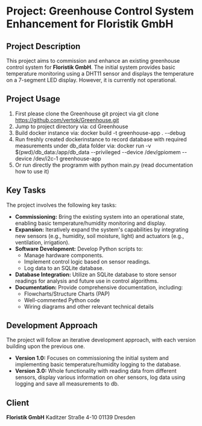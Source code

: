 # Project: Greenhouse Control System Enhancement for Floristik GmbH

## Project Description

This project aims to commission and enhance an existing greenhouse control system for **Floristik GmbH**. The initial system provides basic temperature monitoring using a DHT11 sensor and displays the temperature on a 7-segment LED display. However, it is currently not operational.

## Project Usage

1.  First please clone the Greenhouse git project via
    git clone https://github.com/vertok/Greenhouse.git
2.  Jump to project directory via:
    cd Greenhouse
3.  Build docker instance via:
    docker build -t greenhouse-app . --debug
4.  Run freshly created dockerinstance to record database with required measurements under db_data folder via:
    docker run -v $(pwd)/db_data:/app/db_data --privileged --device /dev/gpiomem --device /dev/i2c-1 greenhouse-app
5. Or run directly the programm with python main.py (read documentation how to use it)

## Key Tasks

The project involves the following key tasks:

-   **Commissioning:** Bring the existing system into an operational state, enabling basic temperature/humidity monitoring and display.
-   **Expansion:** Iteratively expand the system's capabilities by integrating new sensors (e.g., humidity, soil moisture, light) and actuators (e.g., ventilation, irrigation).
-   **Software Development:** Develop Python scripts to:
    -   Manage hardware components.
    -   Implement control logic based on sensor readings.
    -   Log data to an SQLite database.
-   **Database Integration:** Utilize an SQLite database to store sensor readings for analysis and future use in control algorithms.
-   **Documentation:** Provide comprehensive documentation, including:
    -   Flowcharts/Structure Charts (PAP)
    -   Well-commented Python code
    -   Wiring diagrams and other relevant technical details

## Development Approach

The project will follow an iterative development approach, with each version building upon the previous one.

-   **Version 1.0:** Focuses on commissioning the initial system and implementing basic temperature/humidity logging to the database.
-   **Version 3.0:** Whole functionality with reading data from different sensors, display various information on oher sensors, log data using logging and save all measurements to db.

## Client

**Floristik GmbH**
Kaditzer Straße 4-10
01139 Dresden
